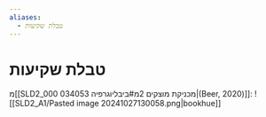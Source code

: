 ```yaml
---
aliases:
  - טבלת שקיעות
---
```

# טבלת שקיעות
מ[[SLD2_000 034053 מכניקת מוצקים 2מ#ביבליוגרפיה|(Beer, 2020)]]:
![[SLD2_A1/Pasted image 20241027130058.png|bookhue]]